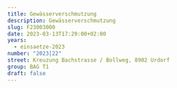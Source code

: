 ```yaml
---
title: Gewässerverschmutzung
description: Gewässerverschmutzung
slug: F23003000
date: 2023-03-13T17:29:00+02:00
years:
  - einsaetze-2023
number: "2023|22"
street: Kreuzung Bachstrasse / Bollweg, 8902 Urdorf
group: BAG T1
draft: false
---
```

